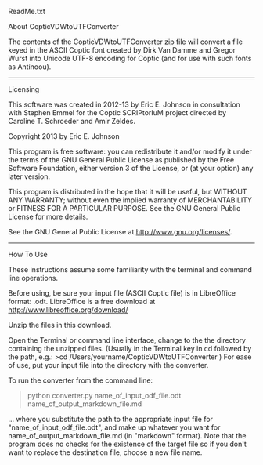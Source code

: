 ReadMe.txt

About CopticVDWtoUTFConverter

The contents of the CopticVDWtoUTFConverter zip file will convert a file keyed in the ASCII Coptic font created by Dirk Van Damme and Gregor Wurst into Unicode UTF-8 encoding for Coptic (and for use with such fonts as Antinoou).

* * * * * * * 

Licensing

This software was created in 2012-13 by Eric E. Johnson in consultation with Stephen Emmel for the Coptic SCRIPtorIuM project directed by Caroline T. Schroeder and Amir Zeldes.  

Copyright 2013 by Eric E. Johnson

This program is free software: you can redistribute it and/or modify it under the terms of the GNU General Public License as published by the Free Software Foundation, either version 3 of the License, or (at your option) any later version.
 
This program is distributed in the hope that it will be useful, but WITHOUT ANY WARRANTY; without even the implied warranty of MERCHANTABILITY or FITNESS FOR A PARTICULAR PURPOSE.  See the GNU General Public License for more details. 

See the GNU General Public License at <http://www.gnu.org/licenses/>.

* * * * * * * 

How To Use

These instructions assume some familiarity with the terminal and command line operations.

Before using, be sure your input file (ASCII Coptic file) is in LibreOffice format: .odt.  LibreOffice is a free download at http://www.libreoffice.org/download/

Unzip the files in this download.

Open the Terminal or command line interface, change to the the directory containing the unzipped files.  (Usually in the Terminal key in cd followed by the path, e.g.:  >cd /Users/yourname/CopticVDWtoUTFConverter )  For ease of use, put your input file into the directory with the converter.

To run the converter from the command line:

> python converter.py name_of_input_odf_file.odt name_of_output_markdown_file.md

... where you substitute the path to the appropriate input file for "name_of_input_odf_file.odt", and make up whatever you want for name_of_output_markdown_file.md (in "markdown" format). Note that the program does no checks for the existence of the target file so if you don't want to replace the destination file, choose a new file name.


